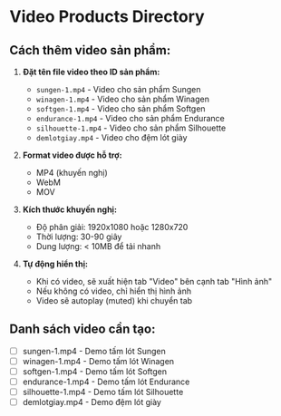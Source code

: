 # Video Products Directory

## Cách thêm video sản phẩm:

1. **Đặt tên file video theo ID sản phẩm:**
   - `sungen-1.mp4` - Video cho sản phẩm Sungen
   - `winagen-1.mp4` - Video cho sản phẩm Winagen
   - `softgen-1.mp4` - Video cho sản phẩm Softgen
   - `endurance-1.mp4` - Video cho sản phẩm Endurance
   - `silhouette-1.mp4` - Video cho sản phẩm Silhouette
   - `demlotgiay.mp4` - Video cho đệm lót giày

2. **Format video được hỗ trợ:**
   - MP4 (khuyến nghị)
   - WebM
   - MOV

3. **Kích thước khuyến nghị:**
   - Độ phân giải: 1920x1080 hoặc 1280x720
   - Thời lượng: 30-90 giây
   - Dung lượng: < 10MB để tải nhanh

4. **Tự động hiển thị:**
   - Khi có video, sẽ xuất hiện tab "Video" bên cạnh tab "Hình ảnh"
   - Nếu không có video, chỉ hiển thị hình ảnh
   - Video sẽ autoplay (muted) khi chuyển tab

## Danh sách video cần tạo:

- [ ] sungen-1.mp4 - Demo tấm lót Sungen
- [ ] winagen-1.mp4 - Demo tấm lót Winagen  
- [ ] softgen-1.mp4 - Demo tấm lót Softgen
- [ ] endurance-1.mp4 - Demo tấm lót Endurance
- [ ] silhouette-1.mp4 - Demo tấm lót Silhouette
- [ ] demlotgiay.mp4 - Demo đệm lót giày
